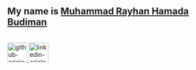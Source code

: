 ## <div>My name is <a href="https://rayhanhamada.vercel.app" target="_blank">Muhammad Rayhan Hamada Budiman
<a></div>

<br />
<a href="https://github.com/RayhanHamada" target="_blank">
<img style="height: 45px; background: white; color:" src="https://img.shields.io/badge/github-%23121011.svg?style=for-the-badge&logo=github&logoColor=white" alt="github-original" />
</a>
<a href="https://www.linkedin.com/in/muhammad-rayhan-hamada-budiman-033021194/" target="_blank">
<img style="height: 45px; " src="https://img.shields.io/badge/linkedin-%230077B5.svg?style=for-the-badge&logo=linkedin&logoColor=white" alt="linkedin-original" />
</a>